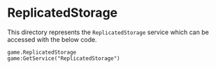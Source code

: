 # ReplicatedStorage
This directory represents the `ReplicatedStorage` service which can be accessed with the below code.
```luau
game.ReplicatedStorage
game:GetService("ReplicatedStorage")
```
